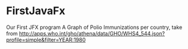 # FirstJavaFx
Our First JFX program
A Graph of Polio Immunizations per country, take from http://apps.who.int/gho/athena/data/GHO/WHS4_544.json?profile=simple&filter=YEAR:1980
